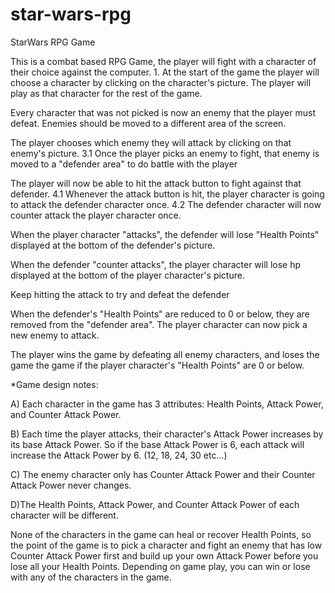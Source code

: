 # star-wars-rpg
StarWars RPG Game

This is a combat based RPG Game, the player will fight with a character of their choice against the computer. 1. At the start of the game the player will choose a character by clicking on the character's picture. The player will play as that character for the rest of the game.

Every character that was not picked is now an enemy that the player must defeat. Enemies should be moved to a different area of the screen.

The player chooses which enemy they will attack by clicking on that enemy's picture. 3.1 Once the player picks an enemy to fight, that enemy is moved to a "defender area" to do battle with the player

The player will now be able to hit the attack button to fight against that defender. 4.1 Whenever the attack button is hit, the player character is going to attack the defender character once. 4.2 The defender character will now counter attack the player character once.

When the player character "attacks", the defender will lose "Health Points" displayed at the bottom of the defender's picture.

When the defender "counter attacks", the player character will lose hp displayed at the bottom of the player character's picture.

Keep hitting the attack to try and defeat the defender

When the defender's "Health Points" are reduced to 0 or below, they are removed from the "defender area". The player character can now pick a new enemy to attack.

The player wins the game by defeating all enemy characters, and loses the game the game if the player character's "Health Points" are 0 or below.

*Game design notes:

A) Each character in the game has 3 attributes: Health Points, Attack Power, and Counter Attack Power.

B) Each time the player attacks, their character's Attack Power increases by its base Attack Power. So if the base Attack Power is 6, each attack will increase the Attack Power by 6. (12, 18, 24, 30 etc...)

C) The enemy character only has Counter Attack Power and their Counter Attack Power never changes.

D)The Health Points, Attack Power, and Counter Attack Power of each character will be different.

None of the characters in the game can heal or recover Health Points, so the point of the game is to pick a character and fight an enemy that has low Counter Attack Power first and build up your own Attack Power before you lose all your Health Points. Depending on game play, you can win or lose with any of the characters in the game.

